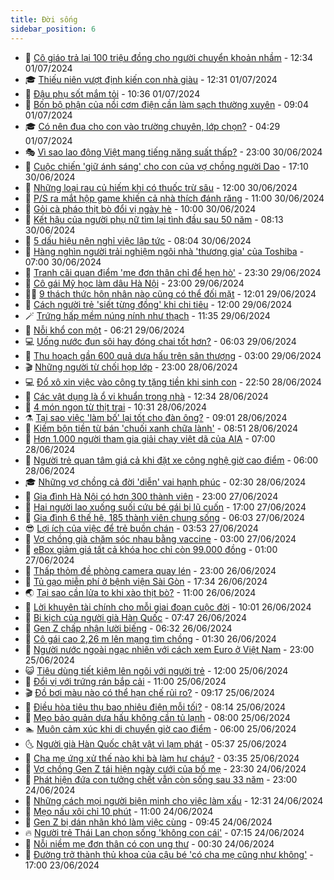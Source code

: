 ```yaml
---
title: Đời sống
sidebar_position: 6
---
```


<!-- vnexpress-doi-song:START -->
- 🚀 [Cô giáo trả lại 100 triệu đồng cho người chuyển khoản nhầm](https://vnexpress.net/co-giao-tra-lai-100-trieu-dong-cho-nguoi-chuyen-khoan-nham-4764921.html) - 12:34 01/07/2024
- 🎓 [Thiếu niên vượt định kiến con nhà giàu](https://vnexpress.net/thieu-nien-vuot-dinh-kien-con-nha-giau-4764892.html) - 12:31 01/07/2024
- 🚦 [Đậu phụ sốt mắm tỏi](https://vnexpress.net/dau-phu-sot-mam-toi-4764701.html) - 10:36 01/07/2024
- 🦣 [Bốn bộ phận của nồi cơm điện cần làm sạch thường xuyên](https://vnexpress.net/bon-bo-phan-cua-noi-com-dien-can-lam-sach-thuong-xuyen-4764533.html) - 09:04 01/07/2024
- 🎓 [Có nên đua cho con vào trường chuyên, lớp chọn?](https://vnexpress.net/co-nen-dua-cho-con-vao-truong-chuyen-lop-chon-4758232.html) - 04:29 01/07/2024
- 🎭 [Vì sao lao động Việt mang tiếng năng suất thấp?](https://vnexpress.net/vi-sao-lao-dong-viet-mang-tieng-nang-suat-thap-4761167.html) - 23:00 30/06/2024
- 🦅 [Cuộc chiến &#39;giữ ánh sáng&#39; cho con của vợ chồng người Dao](https://vnexpress.net/cuoc-chien-giu-anh-sang-cho-con-cua-vo-chong-nguoi-dao-4764449.html) - 17:10 30/06/2024
- 🎃 [Những loại rau củ hiếm khi có thuốc trừ sâu](https://vnexpress.net/nhung-loai-rau-cu-hiem-khi-co-thuoc-tru-sau-4764166.html) - 12:00 30/06/2024
- 💪 [P/S ra mắt hộp game khiến cả nhà thích đánh răng](https://vnexpress.net/p-s-ra-mat-hop-game-khien-ca-nha-thich-danh-rang-4764432.html) - 11:00 30/06/2024
- 🐻 [Gỏi cà pháo thịt bò đổi vị ngày hè](https://vnexpress.net/goi-ca-phao-thit-bo-doi-vi-ngay-he-4764370.html) - 10:00 30/06/2024
- 🧠 [Kết hậu của người phụ nữ tìm lại tình đầu sau 50 năm](https://vnexpress.net/ket-hau-cua-nguoi-phu-nu-tim-lai-tinh-dau-sau-50-nam-4764199.html) - 08:13 30/06/2024
- 🐘 [5 dấu hiệu nên nghỉ việc lập tức](https://vnexpress.net/5-dau-hieu-nen-nghi-viec-lap-tuc-4764356.html) - 08:04 30/06/2024
- 👹 [Hàng nghìn người trải nghiệm ngôi nhà &#39;thương gia&#39; của Toshiba](https://vnexpress.net/hang-nghin-nguoi-trai-nghiem-ngoi-nha-thuong-gia-cua-toshiba-4764152.html) - 07:00 30/06/2024
- 💂 [Tranh cãi quan điểm &#39;mẹ đơn thân chỉ để hẹn hò&#39;](https://vnexpress.net/tranh-cai-quan-diem-me-don-than-chi-de-hen-ho-4761910.html) - 23:30 29/06/2024
- 🦍 [Cô gái Mỹ học làm dâu Hà Nội](https://vnexpress.net/co-gai-my-hoc-lam-dau-ha-noi-4762169.html) - 23:00 29/06/2024
- 🧑‍🏫 [9 thách thức hôn nhân nào cũng có thể đối mặt](https://vnexpress.net/9-thach-thuc-hon-nhan-nao-cung-co-the-doi-mat-4764212.html) - 12:01 29/06/2024
- 🧰 [Cách người trẻ &#39;siết từng đồng&#39; khi chi tiêu](https://vnexpress.net/cach-nguoi-tre-siet-tung-dong-khi-chi-tieu-4764236.html) - 12:00 29/06/2024
- 🪄 [Trứng hấp mềm núng nính như thạch](https://vnexpress.net/trung-hap-mem-nung-ninh-nhu-thach-4764102.html) - 11:35 29/06/2024
- 🐲 [Nỗi khổ con một](https://vnexpress.net/noi-kho-con-mot-4764021.html) - 06:21 29/06/2024
- 💻 [Uống nước đun sôi hay đóng chai tốt hơn?](https://vnexpress.net/uong-nuoc-dun-soi-hay-dong-chai-tot-hon-4763999.html) - 06:03 29/06/2024
- 🐘 [Thu hoạch gần 600 quả dưa hấu trên sân thượng](https://vnexpress.net/thu-hoach-gan-600-qua-dua-hau-tren-san-thuong-4763415.html) - 03:00 29/06/2024
- 🎬 [Những người từ chối họp lớp](https://vnexpress.net/nhung-nguoi-tu-choi-hop-lop-4762363.html) - 23:00 28/06/2024
- 💻 [Đổ xô xin việc vào công ty tặng tiền khi sinh con](https://vnexpress.net/do-xo-xin-viec-vao-cong-ty-tang-tien-khi-sinh-con-4763875.html) - 22:50 28/06/2024
- 🧰 [Các vật dụng là ổ vi khuẩn trong nhà](https://vnexpress.net/cac-vat-dung-la-o-vi-khuan-trong-nha-4763950.html) - 12:34 28/06/2024
- 🫣 [4 món ngon từ thịt trai](https://vnexpress.net/4-mon-ngon-tu-thit-trai-4763898.html) - 10:31 28/06/2024
- ⚗️ [Tại sao việc &#39;làm bố&#39; lại tốt cho đàn ông?](https://vnexpress.net/tai-sao-viec-lam-bo-lai-tot-cho-dan-ong-4763902.html) - 09:01 28/06/2024
- 🌊 [Kiếm bộn tiền từ bán &#39;chuối xanh chữa lành&#39;](https://vnexpress.net/kiem-bon-tien-tu-ban-chuoi-xanh-chua-lanh-4763782.html) - 08:51 28/06/2024
- 💃 [Hơn 1.000 người tham gia giải chạy việt dã của AIA](https://vnexpress.net/hon-1-000-nguoi-tham-gia-giai-chay-viet-da-cua-aia-4763671.html) - 07:00 28/06/2024
- 🦆 [Người trẻ quan tâm giá cả khi đặt xe công nghệ giờ cao điểm](https://vnexpress.net/nguoi-tre-quan-tam-gia-ca-khi-dat-xe-cong-nghe-gio-cao-diem-4763791.html) - 06:00 28/06/2024
- 🎓 [Những vợ chồng cả đời &#39;diễn&#39; vai hạnh phúc](https://vnexpress.net/nhung-vo-chong-ca-doi-dien-vai-hanh-phuc-4763463.html) - 02:30 28/06/2024
- 💪 [Gia đình Hà Nội có hơn 300 thành viên](https://vnexpress.net/gia-dinh-ha-noi-co-hon-300-thanh-vien-4763267.html) - 23:00 27/06/2024
- 🤔 [Hai người lao xuống suối cứu bé gái bị lũ cuốn](https://vnexpress.net/hai-nguoi-lao-xuong-suoi-cuu-be-gai-bi-lu-cuon-4763560.html) - 17:00 27/06/2024
- 🧰 [Gia đình 6 thế hệ, 185 thành viên chung sống](https://vnexpress.net/gia-dinh-6-the-he-185-thanh-vien-chung-song-4763342.html) - 06:03 27/06/2024
- 😎 [Lợi ích của việc để trẻ buồn chán](https://vnexpress.net/loi-ich-cua-viec-de-tre-buon-chan-4763053.html) - 03:53 27/06/2024
- 🌮 [Vợ chồng già chăm sóc nhau bằng vaccine](https://vnexpress.net/vo-chong-gia-cham-soc-nhau-bang-vaccine-4763197.html) - 03:00 27/06/2024
- 🧠 [eBox giảm giá tất cả khóa học chỉ còn 99.000 đồng](https://vnexpress.net/ebox-giam-gia-tat-ca-khoa-hoc-chi-con-99-000-dong-4762726.html) - 01:00 27/06/2024
- 🎡 [Thấp thỏm đề phòng camera quay lén](https://vnexpress.net/thap-thom-de-phong-camera-quay-len-4763106.html) - 23:00 26/06/2024
- 🎡 [Tủ gạo miễn phí ở bệnh viện Sài Gòn](https://vnexpress.net/tu-gao-mien-phi-o-benh-vien-sai-gon-4763093.html) - 17:34 26/06/2024
- 🌏 [Tại sao cần lửa to khi xào thịt bò?](https://vnexpress.net/tai-sao-can-lua-to-khi-xao-thit-bo-4762750.html) - 11:00 26/06/2024
- 🐻 [Lời khuyên tài chính cho mỗi giai đoạn cuộc đời](https://vnexpress.net/loi-khuyen-tai-chinh-cho-moi-giai-doan-cuoc-doi-4762913.html) - 10:01 26/06/2024
- 💂 [Bi kịch của người già Hàn Quốc](https://vnexpress.net/bi-kich-cua-nguoi-gia-han-quoc-4762865.html) - 07:47 26/06/2024
- 🥸 [Gen Z chấp nhận lười biếng](https://vnexpress.net/gen-z-chap-nhan-luoi-bieng-4762878.html) - 06:32 26/06/2024
- 🌋 [Cô gái cao 2,26 m lên mạng tìm chồng](https://vnexpress.net/co-gai-cao-2-26-m-len-mang-tim-chong-4762446.html) - 01:30 26/06/2024
- 🦩 [Người nước ngoài ngạc nhiên với cách xem Euro ở Việt Nam](https://vnexpress.net/nguoi-nuoc-ngoai-ngac-nhien-voi-cach-xem-euro-o-viet-nam-4762422.html) - 23:00 25/06/2024
- 😺 [Tiêu dùng tiết kiệm lên ngôi với người trẻ](https://vnexpress.net/tieu-dung-tiet-kiem-len-ngoi-voi-nguoi-tre-4760251.html) - 12:00 25/06/2024
- 🐻 [Đổi vị với trứng rán bắp cải](https://vnexpress.net/doi-vi-voi-trung-ran-bap-cai-4762448.html) - 11:00 25/06/2024
- 🎬 [Đồ bơi màu nào có thể hạn chế rủi ro?](https://vnexpress.net/do-boi-mau-nao-co-the-han-che-rui-ro-4762472.html) - 09:17 25/06/2024
- 🎊 [Điều hòa tiêu thụ bao nhiêu điện mỗi tối?](https://vnexpress.net/dieu-hoa-tieu-thu-bao-nhieu-dien-moi-toi-4761869.html) - 08:14 25/06/2024
- 💄 [Mẹo bảo quản dưa hấu không cần tủ lạnh](https://vnexpress.net/meo-bao-quan-dua-hau-khong-can-tu-lanh-4762252.html) - 08:00 25/06/2024
- 🏊 [Muôn cảm xúc khi di chuyển giờ cao điểm](https://vnexpress.net/muon-cam-xuc-khi-di-chuyen-gio-cao-diem-4762309.html) - 06:00 25/06/2024
- 🌜 [Người già Hàn Quốc chật vật vì lạm phát](https://vnexpress.net/nguoi-gia-han-quoc-chat-vat-vi-lam-phat-4761931.html) - 05:37 25/06/2024
- 🤡 [Cha mẹ ứng xử thế nào khi bà làm hư cháu?](https://vnexpress.net/cha-me-ung-xu-the-nao-khi-ba-lam-hu-chau-4761870.html) - 03:35 25/06/2024
- 🥰 [Vợ chồng Gen Z tái hiện ngày cưới của bố mẹ](https://vnexpress.net/vo-chong-gen-z-tai-hien-ngay-cuoi-cua-bo-me-4762131.html) - 23:30 24/06/2024
- 🦍 [Phát hiện đứa con tưởng chết vẫn còn sống sau 33 năm](https://vnexpress.net/phat-hien-dua-con-tuong-chet-van-con-song-sau-33-nam-4762135.html) - 23:00 24/06/2024
- 🫣 [Những cách mọi người biện minh cho việc làm xấu](https://vnexpress.net/nhung-cach-moi-nguoi-bien-minh-cho-viec-lam-xau-4761734.html) - 12:31 24/06/2024
- 🚦 [Mẹo nấu xôi chỉ 10 phút](https://vnexpress.net/meo-nau-xoi-chi-10-phut-4761968.html) - 11:00 24/06/2024
- 🐘 [Gen Z bị dán nhãn khó làm việc cùng](https://vnexpress.net/gen-z-bi-dan-nhan-kho-lam-viec-cung-4761942.html) - 09:45 24/06/2024
- 🔥 [Người trẻ Thái Lan chọn sống &#39;không con cái&#39;](https://vnexpress.net/nguoi-tre-thai-lan-chon-song-khong-con-cai-4760970.html) - 07:15 24/06/2024
- 🎃 [Nỗi niềm mẹ đơn thân có con ung thư](https://vnexpress.net/noi-niem-me-don-than-co-con-ung-thu-4761625.html) - 00:30 24/06/2024
- 🥳 [Đường trở thành thủ khoa của cậu bé &#39;có cha mẹ cũng như không&#39;](https://vnexpress.net/duong-tro-thanh-thu-khoa-cua-cau-be-co-cha-me-cung-nhu-khong-4760768.html) - 17:00 23/06/2024<!-- vnexpress-doi-song:END -->
